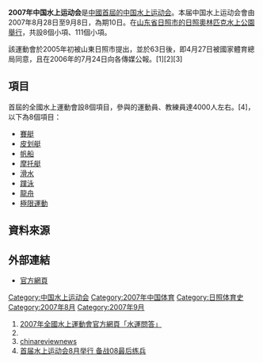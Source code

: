 **2007年中国水上运动会**是[中國首屆的](https://zh.wikipedia.org/wiki/中華人民共和國 "wikilink")[中国水上运动会](https://zh.wikipedia.org/wiki/中国水上运动会 "wikilink")。本届中国水上运动会會由2007年8月28日至9月8日，為期10日。在[山东省](https://zh.wikipedia.org/wiki/山东省 "wikilink")[日照市的](../Page/日照市.md "wikilink")[日照奧林匹克水上公園舉行](https://zh.wikipedia.org/wiki/日照奧林匹克水上公園 "wikilink")，共設8個小項、111個小項。

該運動會於2005年初被山東日照市提出，並於63日後，即4月27日被國家體育總局同意，且在2006年的7月24日向各傳媒公報。\[1\]\[2\]\[3\]

## 項目

首屆的全國水上運動會設8個項目，參與的運動員、教練員達4000人左右。\[4\]，以下為8個項目：

  - [賽艇](https://zh.wikipedia.org/wiki/賽艇 "wikilink")
  - [皮划艇](../Page/皮划艇.md "wikilink")
  - [帆船](../Page/帆船.md "wikilink")
  - [摩托艇](https://zh.wikipedia.org/wiki/摩托艇 "wikilink")
  - [滑水](../Page/滑水.md "wikilink")
  - [蹼泳](../Page/蹼泳.md "wikilink")
  - [龍舟](../Page/龍舟.md "wikilink")
  - [極限運動](../Page/極限運動.md "wikilink")

## 資料來源

<div class="references-small">

<references />

</div>

## 外部連結

  - [官方網頁](http://www.shuiyunhui.com/index.asp)

[Category:中国水上运动会](https://zh.wikipedia.org/wiki/Category:中国水上运动会 "wikilink")
[Category:2007年中国体育](https://zh.wikipedia.org/wiki/Category:2007年中国体育 "wikilink")
[Category:日照体育史](https://zh.wikipedia.org/wiki/Category:日照体育史 "wikilink")
[Category:2007年8月](https://zh.wikipedia.org/wiki/Category:2007年8月 "wikilink")
[Category:2007年9月](https://zh.wikipedia.org/wiki/Category:2007年9月 "wikilink")

1.  [2007年全國水上運動會官方網頁「水運問答」](http://www.shuiyunhui.com/zhishi.asp)
2.
3.  [chinareviewnews](http://www.chinareviewnews.com/crn-webapp/doc/docDetailCNML.jsp?coluid=50&kindid=1074&docid=100204560)
4.  [首届水上运动会8月举行
    备战08最后练兵](http://sports.tom.com/2007-02-02/06SJ/25761089.html)